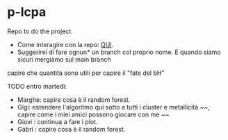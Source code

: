 # p-lcpa

Repo to do the project.

 - Come interagire con la repo: [QUI](interact.md).
 - Suggerirei di fare ognun* un branch col proprio nome. E quando siamo sicuri mergiamo sul main branch

capire che quantità sono utili per capire il "fate del bH"

TODO entro martedì:
- Marghe: capire cosa è il random forest.
- Gigi: estendere l'algoritmo qui sotto a tutti i cluster e metallicità ~~, capire come i miei amici possono giocare con me ~~
- Giovi : continua a fare i plot.
- Gabri : capire cosa è il random forest.

